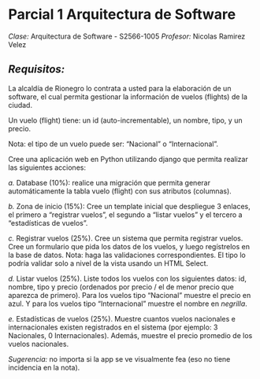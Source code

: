 # Parcial 1 Arquitectura de Software

*Clase:* Arquitectura de Software - S2566-1005
*Profesor:* Nicolas Ramirez Velez

## *Requisitos:*

La alcaldía de Rionegro lo contrata a usted para la elaboración de un software, el cual permita gestionar la información de vuelos (flights) de la ciudad.
  
Un vuelo (flight) tiene: un id (auto-incrementable), un nombre, tipo, y un precio.
  
Nota: el tipo de un vuelo puede ser: “Nacional” o “Internacional”.
  
Cree una aplicación web en Python utilizando django que permita realizar las siguientes acciones:
  
*a.* Database (10%): realice una migración que permita generar automáticamente la tabla vuelo (flight) con sus atributos (columnas).
  
*b.* Zona de inicio (15%): Cree un template inicial que despliegue 3 enlaces, el primero a “registrar vuelos”, el segundo a “listar vuelos” y el tercero a “estadísticas de vuelos”. 
  
*c.* Registrar vuelos (25%). Cree un sistema que permita registrar vuelos. Cree un formulario que pida los datos de los vuelos, y luego regístrelos en la base de datos. Nota: haga las validaciones correspondientes. El tipo lo podría validar solo a nivel de la vista usando un HTML Select.
  
*d.* Listar vuelos (25%). Liste todos los vuelos con los siguientes datos: id, nombre, tipo y precio (ordenados por precio / el de menor precio que aparezca de primero). Para los vuelos tipo “Nacional” muestre el precio en azul. Y para los vuelos tipo “Internacional” muestre el nombre en *negrilla*.
  
*e.* Estadísticas de vuelos (25%). Muestre cuantos vuelos nacionales e internacionales existen registrados en el sistema (por ejemplo: 3 Nacionales, 0 Internacionales). Además, muestre el precio promedio de los vuelos nacionales.
  
*Sugerencia:* no importa si la app se ve visualmente fea (eso no tiene incidencia en la nota).
 

